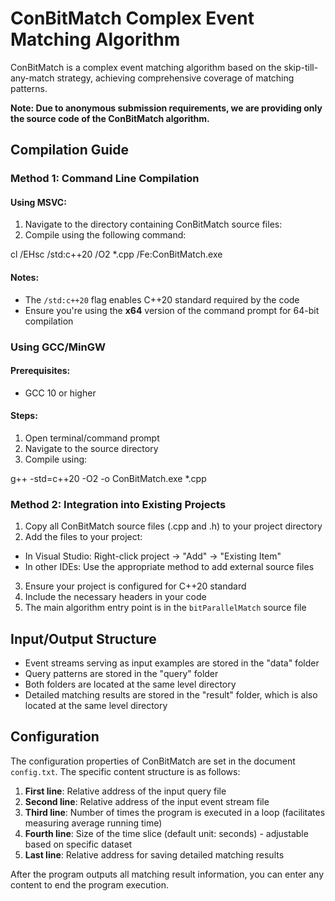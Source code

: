 # ConBitMatch Complex Event Matching Algorithm

ConBitMatch is a complex event matching algorithm based on the skip-till-any-match strategy, achieving comprehensive coverage of matching patterns.

**Note: Due to anonymous submission requirements, we are providing only the source code of the ConBitMatch algorithm.**

## Compilation Guide

### Method 1: Command Line Compilation

#### Using MSVC:
1. Navigate to the directory containing ConBitMatch source files:
2. Compile using the following command:
   
cl /EHsc /std:c++20 /O2 *.cpp /Fe:ConBitMatch.exe

#### Notes:
- The `/std:c++20` flag enables C++20 standard required by the code
- Ensure you're using the **x64** version of the command prompt for 64-bit compilation


### Using GCC/MinGW

#### Prerequisites:
- GCC 10 or higher

#### Steps:
1. Open terminal/command prompt
2. Navigate to the source directory
3. Compile using:

g++ -std=c++20 -O2 -o ConBitMatch.exe *.cpp

### Method 2: Integration into Existing Projects
1. Copy all ConBitMatch source files (.cpp and .h) to your project directory
2. Add the files to your project:
- In Visual Studio: Right-click project → "Add" → "Existing Item"
- In other IDEs: Use the appropriate method to add external source files
3. Ensure your project is configured for C++20 standard
4. Include the necessary headers in your code
5. The main algorithm entry point is in the `bitParallelMatch` source file

## Input/Output Structure
- Event streams serving as input examples are stored in the "data" folder
- Query patterns are stored in the "query" folder
- Both folders are located at the same level directory
- Detailed matching results are stored in the "result" folder, which is also located at the same level directory

## Configuration
The configuration properties of ConBitMatch are set in the document `config.txt`. The specific content structure is as follows:

1. **First line**: Relative address of the input query file
2. **Second line**: Relative address of the input event stream file
3. **Third line**: Number of times the program is executed in a loop (facilitates measuring average running time)
4. **Fourth line**: Size of the time slice (default unit: seconds) - adjustable based on specific dataset
5. **Last line**: Relative address for saving detailed matching results

After the program outputs all matching result information, you can enter any content to end the program execution.

